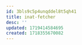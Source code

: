 ```yaml
---
id: 3bls9c5p4unqddel8t5qh41
title: inat-fetcher
desc: ''
updated: 1719414584695
created: 1718355670082
---
```


